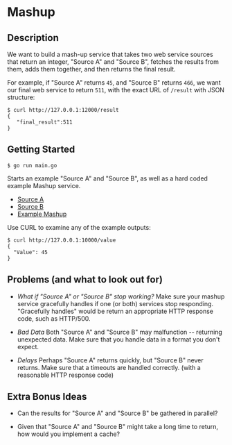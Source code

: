 # Mashup

## Description

We want to build a mash-up service that takes two web service sources that return an integer, "Source A" and "Source B", fetches the results
from them, adds them together, and then returns the final result.

For example, if "Source A" returns `45`, and "Source B" returns `466`, we want our final web service to return `511`, with the
exact URL of `/result` with JSON structure:

```
$ curl http://127.0.0.1:12000/result
{
   "final_result":511
}
```

## Getting Started

```
$ go run main.go
```

Starts an example "Source A" and "Source B", as well as a hard coded example Mashup service.  

- [Source A](http://127.0.0.1:10000/value)
- [Source B](http://127.0.0.1:11000/other/value)
- [Example Mashup](http://127.0.0.1:12000/result)

Use CURL to examine any of the example outputs:

```
$ curl http://127.0.0.1:10000/value
{
  "Value": 45
}
```

## Problems (and what to look out for)

- *What if "Source A" or "Source B" stop working?*  Make sure your mashup service gracefully handles if one (or both)
  services stop responding.  "Gracefully handles" would be return an appropriate HTTP response code, such as HTTP/500.

- *Bad Data*  Both "Source A" and "Source B" may malfunction -- returning unexpected data.  Make sure that you handle
  data in a format you don't expect.

- *Delays* Perhaps "Source A" returns quickly, but "Source B" never returns.  Make sure that a timeouts are handled correctly.
  (with a reasonable HTTP response code)

## Extra Bonus Ideas

- Can the results for "Source A" and "Source B" be gathered in parallel?

- Given that "Source A" and "Source B" might take a long time to return, how would you implement a cache?  

